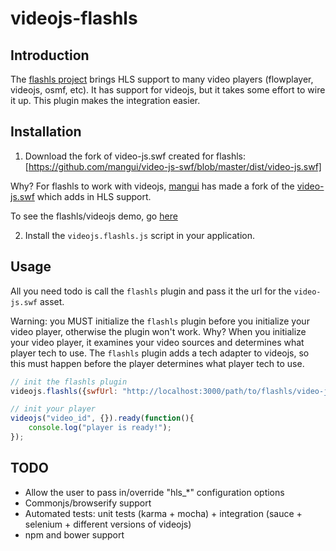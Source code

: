 # videojs-flashls

## Introduction

The [flashls project](https://github.com/mangui/flashls) brings HLS support to many video players (flowplayer, videojs, osmf, etc).
It has support for videojs, but it takes some effort to wire it up.  This plugin makes the integration easier.

## Installation

1. Download the fork of video-js.swf created for flashls: [https://github.com/mangui/video-js-swf/blob/master/dist/video-js.swf]

  Why? For flashls to work with videojs, [mangui](https://github.com/mangui) has made a fork of the
  [video-js.swf](https://github.com/mangui/video-js-swf) which adds in HLS support.

  To see the flashls/videojs demo, go [here](http://www.flashls.org/videojs/flash_demo.html)

2. Install the `videojs.flashls.js` script in your application.


## Usage

All you need todo is call the `flashls` plugin and pass it the url for the `video-js.swf` asset.

Warning: you MUST initialize the `flashls` plugin before you initialize your video player, otherwise the plugin won't work.
Why?  When you initialize your video player, it examines your video sources and determines what player tech to use.
The `flashls` plugin adds a tech adapter to videojs, so this must happen before the player determines what player tech to use.


```js
// init the flashls plugin
videojs.flashls({swfUrl: "http://localhost:3000/path/to/flashls/video-js.swf"});

// init your player
videojs("video_id", {}).ready(function(){
	console.log("player is ready!");
});
```


## TODO

* Allow the user to pass in/override "hls_*" configuration options
* Commonjs/browserify support
* Automated tests: unit tests (karma + mocha) + integration (sauce + selenium + different versions of videojs)
* npm and bower support

